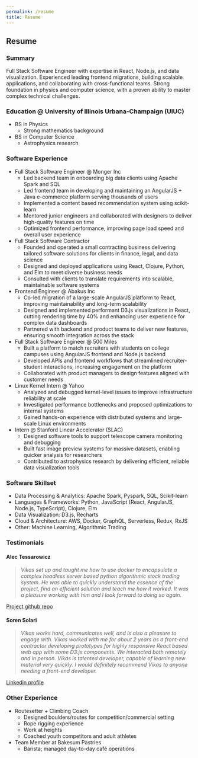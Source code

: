 ```yaml
---
permalink: /resume
title: Resume 
---
```


## Resume

### Summary
Full Stack Software Engineer with expertise in React, Node.js, and data visualization. Experienced leading frontend migrations, building scalable applications, and collaborating with cross-functional teams. Strong foundation in physics and computer science, with a proven ability to master complex technical challenges.

### Education @ University of Illinois Urbana-Champaign (UIUC)
* BS in Physics
    * Strong mathematics background
* BS in Computer Science
    * Astrophysics research

### Software Experience
* Full Stack Software Engineer @ Monger Inc
    * Led backend team in onboarding big data clients using Apache Spark and SQL
    * Led frontend team in developing and maintaining an AngularJS + Java e-commerce platform serving thousands of users
    * Implemented a content based recommendation system using scikit-learn
    * Mentored junior engineers and collaborated with designers to deliver high-quality features on time
    * Optimized frontend performance, improving page load speed and overall user experience
* Full Stack Software Contractor
    * Founded and operated a small contracting business delivering tailored software solutions for clients in finance, legal, and data science
    * Designed and deployed applications using React, Clojure, Python, and Elm to meet diverse business needs
    * Consulted with clients to translate requirements into scalable, maintainable software systems
* Frontend Engineer @ Abakus Inc
    * Co-led migration of a large-scale AngularJS platform to React, improving maintainability and long-term scalability
    * Designed and implemented performant D3.js visualizations in React, cutting rendering time by 40% and enhancing user experience for complex data dashboards
    * Partnered with backend and product teams to deliver new features, ensuring smooth integration across the stack
* Full Stack Software Engineer @ 500 Miles
    * Built a platform to match recruiters with students on college campuses using AngularJS frontend and Node.js backend
    * Developed APIs and frontend workflows that streamlined recruiter-student interactions, increasing engagement on the platform
    * Collaborated with product managers to design features aligned with customer needs
* Linux Kernel Intern @ Yahoo
    * Analyzed and debugged kernel-level issues to improve infrastructure reliability at scale
    * Investigated performance bottlenecks and proposed optimizations to internal systems
    * Gained hands-on experience with distributed systems and large-scale Linux environments
* Intern @ Stanford Linear Accelerator (SLAC)
    * Designed software tools to support telescope camera monitoring and debugging
    * Built fast image preview systems for massive datasets, enabling quicker analysis for researchers
    * Contributed to astrophysics research by delivering efficient, reliable data visualization tools

### Software Skillset
* Data Processing & Analytics: Apache Spark, Pyspark, SQL, Scikit-learn
* Languages & Frameworks: Python, JavaScript (React, AngularJS, Node.js, TypeScript), Clojure, Elm
* Data Visualization: D3.js, Recharts
* Cloud & Architecture: AWS, Docker, GraphQL, Serverless, Redux, RxJS
* Other: Machine Learning, Algorithmic Trading

### Testimonials

#### Alec Tessarowicz
> _Vikas set up and taught me how to use docker to encapsulate a complex headless server based python algorithmic stock trading system.  He was able to quickly understand the essence of the project, find an efficient solution and teach me how it worked.  It was a pleasure working with him and I look forward to doing so again._

[Project github repo][alec_link]

#### Soren Solari
> _Vikas works hard, communicates well, and is also a pleasure to engage with. Vikas worked with me for about 2 years as a front-end contractor developing prototypes for highly responsive React based web app with some D3.js components. We interacted both remotely and in person. Vikas is talented developer, capable of learning new material very quickly. I would definitely recommend Vikas to anyone needing a front-end developer._

[Linkedin profile][soren_link]

[alec_link]: https://github.com/vikasagartha/ib-docker
[soren_link]: https://www.linkedin.com/in/soren-solari-95b996b

### Other Experience
* Routesetter + Climbing Coach
    * Designed boulders/routes for competition/commercial setting
    * Rope rigging experience
    * Work at heights
    * Coached youth competitors and adult athletes
* Team Member at Bakesum Pastries
    * Barista; managed day-to-day café operations
